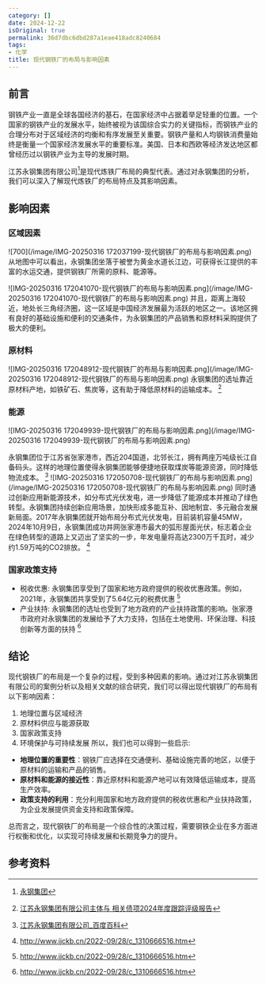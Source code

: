 ```yaml
---
category: []
date: 2024-12-22
isOriginal: true
permalink: 36d7dbc6dbd287a1eae418adc8240684
tags:
- 化学
title: 现代钢铁厂的布局与影响因素
---
```


## 前言

  钢铁产业一直是全球各国经济的基石，在国家经济中占据着举足轻重的位置。一个国家的钢铁产业的发展水平，始终被视为该国综合实力的关键指标，而钢铁产业的合理分布对于区域经济的均衡和有序发展至关重要。钢铁产量和人均钢铁消费量始终是衡量一个国家经济发展水平的重要标准。美国、日本和西欧等经济发达地区都曾经历过以钢铁产业为主导的发展时期。
  
江苏永钢集团有限公司[^1]是现代炼铁厂布局的典型代表。通过对永钢集团的分析，我们可以深入了解现代炼铁厂的布局特点及其影响因素。

## 影响因素
### 区域因素
![700](/image/IMG-20250316 172037199-现代钢铁厂的布局与影响因素.png)
从地图中可以看出，永钢集团坐落于被誉为黄金水道长江边，可获得长江提供的丰富的水运交通，提供钢铁厂所需的原料、能源等。

![IMG-20250316 172041070-现代钢铁厂的布局与影响因素.png](/image/IMG-20250316 172041070-现代钢铁厂的布局与影响因素.png)
并且，距离上海较近，地处长三角经济圈，这一区域是中国经济发展最为活跃的地区之一。该地区拥有良好的基础设施和便利的交通条件，为永钢集团的产品销售和原材料采购提供了极大的便利。
### 原材料
![IMG-20250316 172048912-现代钢铁厂的布局与影响因素.png](/image/IMG-20250316 172048912-现代钢铁厂的布局与影响因素.png)
永钢集团的选址靠近原材料产地，如铁矿石、焦炭等，这有助于降低原材料的运输成本。 [^2]

### 能源
![IMG-20250316 172049939-现代钢铁厂的布局与影响因素.png](/image/IMG-20250316 172049939-现代钢铁厂的布局与影响因素.png)

永钢集团位于江苏省张家港市，西近204国道，北邻长江，拥有两座万吨级长江自备码头。这样的地理位置使得永钢集团能够便捷地获取煤炭等能源资源，同时降低物流成本。 [^3]
![IMG-20250316 172050708-现代钢铁厂的布局与影响因素.png](/image/IMG-20250316 172050708-现代钢铁厂的布局与影响因素.png)
同时通过创新应用新能源技术，如分布式光伏发电，进一步降低了能源成本并推动了绿色转型。永钢集团持续创新应用场景，加快形成多能互补、因地制宜、多元融合发展新局面。2017年永钢集团就开始布局分布式光伏发电，目前装机容量45MW，2024年10月9日，永钢集团成功并网张家港市最大的弧形屋面光伏，标志着企业在绿色转型的道路上又迈出了坚实的一步，年发电量将高达2300万千瓦时，减少约1.59万吨的CO2排放。 [^4]

### 国家政策支持
- 税收优惠: 永钢集团享受到了国家和地方政府提供的税收优惠政策。例如，2021年，永钢集团共享受到了5.64亿元的税费优惠 [^4]
- 产业扶持: 永钢集团的选址也受到了地方政府的产业扶持政策的影响。张家港市政府对永钢集团的发展给予了大力支持，包括在土地使用、环保治理、科技创新等方面的扶持 [^4]
## 结论
现代钢铁厂的布局是一个复杂的过程，受到多种因素的影响。通过对江苏永钢集团有限公司的案例分析以及相关文献的综合研究，我们可以得出现代钢铁厂的布局有以下影响因素：
1. 地理位置与区域经济
2. 原材料供应与能源获取
3. 国家政策支持
4. 环境保护与可持续发展
所以，我们也可以得到一些启示:
- **地理位置的重要性**：钢铁厂应选择在交通便利、基础设施完善的地区，以便于原材料的运输和产品的销售。
- **原材料和能源的接近性**：靠近原材料和能源产地可以有效降低运输成本，提高生产效率。
- **政策支持的利用**：充分利用国家和地方政府提供的税收优惠和产业扶持政策，为企业发展提供资金支持和政策保障。

总而言之，现代钢铁厂的布局是一个综合性的决策过程，需要钢铁企业在多方面进行权衡和优化，以实现可持续发展和长期竞争力的提升。
## 参考资料

[^1]: [永钢集团](http://www.yong-gang.com/)

[^2]: [江苏永钢集团有限公司主体与 相关债项2024年度跟踪评级报告](https://static.cninfo.com.cn/finalpage/2024-06-14/1220357770.pdf)

[^3]: [江苏永钢集团有限公司_百度百科](https://baike.baidu.com/item/%E6%B1%9F%E8%8B%8F%E6%B0%B8%E9%92%A2%E9%9B%86%E5%9B%A2%E6%9C%89%E9%99%90%E5%85%AC%E5%8F%B8/3713734)

[^4]: http://www.jjckb.cn/2022-09/28/c_1310666516.htm